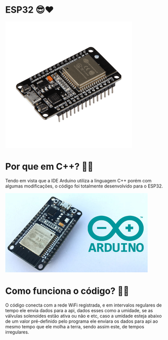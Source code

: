 # ESP32 😎❤

<img src="esp32Img.png"  width="400" height="400"/>

# Por que em C++? 🤔👀
Tendo em vista que a IDE Arduino utiliza a linguagem C++ porém com algumas modificações, o código foi totalmente desenvolvido para o ESP32.

<img src="espArduino.jpg"  width="450" height="250"/>

<br>

# Como funciona o código? 📐🤨
O código conecta com a rede WiFi registrada, e em intervalos regulares de tempo ele envia dados para a api, dados esses como a umidade, se as válvulas solenoides estão ativa ou não e etc, caso a umidade esteja abaixo de um valor pré-definido pelo programa ele enviara os dados para api ao mesmo tempo que ele molha a terra, sendo assim este, de tempos irregulares.
